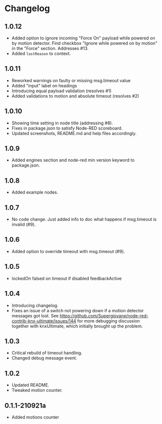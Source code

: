 # Changelog

## 1.0.12

* Added option to ignore incoming "Force On" payload while powered on by motion detector. Find checkbox "Ignore while powered on by motion" in the "Force" section. Addresses #13.
* Added `lastReason` to context.

## 1.0.11

* Reworked warnings on faulty or missing msg.timeout value
* Added "input" label on headings
* Introducing equal payload validation (resolves #1)
* Added validations to motion and absolute timeout (resolves #2)

## 1.0.10

* Showing time setting in node title (addressing #8).
* Fixes in package.json to satisfy Node-RED scoreboard.
* Updated screenshots, README.md and help files accordingly.

## 1.0.9

* Added engines section and node-red min version keyword to package.json.

## 1.0.8

* Added example nodes.

## 1.0.7

* No code change. Just added info to doc what happens if msg.timeout is invalid (#9).

## 1.0.6

* Added option to override timeout with msg.timeout (#9).

## 1.0.5

* lockedOn falsed on timeout if disabled feedbackActive

## 1.0.4

* Introducing changelog.
* Fixes an issue of a switch not powering down if a motion detector messages got lost. See <https://github.com/Supergiovane/node-red-contrib-knx-ultimate/issues/144> for more debugging discussion together with knxUltimate, which initially brought up the problem.

## 1.0.3

* Critical rebuild of timeout handling.
* Changed debug message event.

## 1.0.2

* Updated README.
* Tweaked motion counter.

## 0.1.1-210921a

* Added motions counter
